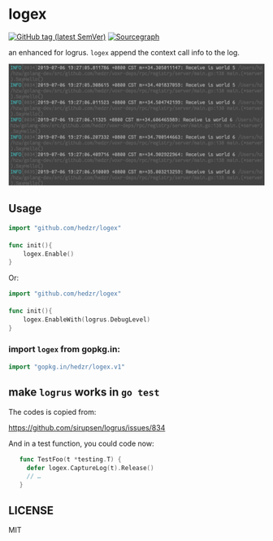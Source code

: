 # logex


<!-- ![Build Status](https://travis-ci.org/hedzr/logex.svg?branch=master)](https://travis-ci.org/hedzr/logex) -->
[![GitHub tag (latest SemVer)](https://img.shields.io/github/tag/hedzr/logex.svg?label=release)](https://github.com/hedzr/logex/releases)
[![Sourcegraph](https://sourcegraph.com/github.com/hedzr/logex/-/badge.svg)](https://sourcegraph.com/github.com/hedzr/logex?badge)

an enhanced for logrus. `logex` append the context call info to the log.



![image-20190706194022859](assets/image-20190706194022859.png)



## Usage

```go
import "github.com/hedzr/logex"

func init(){
	logex.Enable()
}
```

Or:

```go
import "github.com/hedzr/logex"

func init(){
	logex.EnableWith(logrus.DebugLevel)
}
```



### import `logex` from gopkg.in:

```go
import "gopkg.in/hedzr/logex.v1"
```


## make `logrus` works in `go test`

The codes is copied from:

<https://github.com/sirupsen/logrus/issues/834>

And in a test function, you could code now:

```go
   func TestFoo(t *testing.T) {
     defer logex.CaptureLog(t).Release()
     // …
   }
```

## LICENSE

MIT
